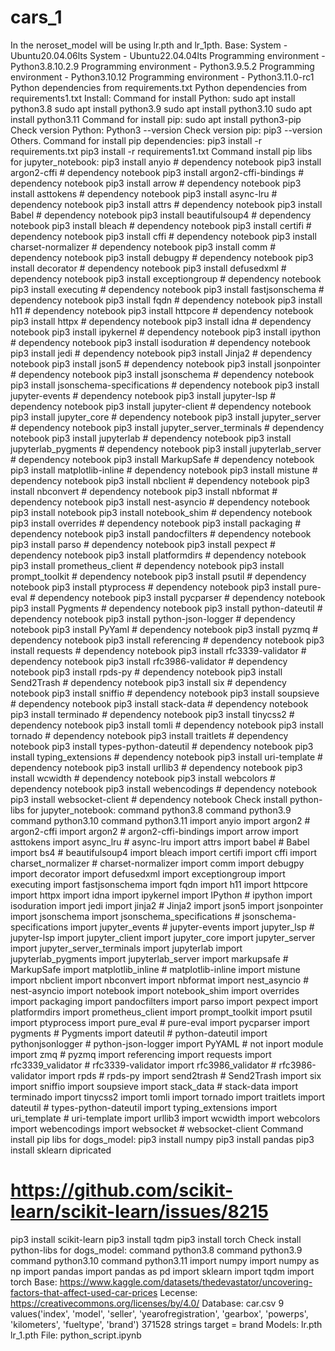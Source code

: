 # cars_1
In the neroset_model will be using lr.pth and lr_1pth.
Base:
System - Ubuntu20.04.06lts
System - Ubuntu22.04.04lts
Programming environment - Python3.8.10.2.9
Programming environment - Python3.9.5.2
Programming environment - Python3.10.12
Programming environment - Python3.11.0-rc1
Python dependencies from requirements.txt
Python dependencies from requirements1.txt
Install:
Command for install Python:
sudo apt install python3.8
sudo apt install python3.9
sudo apt install python3.10
sudo apt install python3.11
Command for install pip:
sudo apt install python3-pip
Check version Python:
Python3 --version
Check version pip:
pip3 --version
Others.
Command for install pip dependencies:
pip3 install -r requirements.txt
pip3 install -r requirements1.txt
Command install pip libs for jupyter_notebook:
pip3 install anyio # dependency notebook
pip3 install argon2-cffi # dependency notebook
pip3 install argon2-cffi-bindings # dependency notebook
pip3 install arrow # dependency notebook
pip3 install asttokens # dependency notebook
pip3 install async-lru # dependency notebook
pip3 install attrs # dependency notebook
pip3 install Babel # dependency notebook
pip3 install beautifulsoup4 # dependency notebook
pip3 install bleach # dependency notebook
pip3 install certifi # dependency notebook
pip3 install cffi # dependency notebook
pip3 install charset-normalizer # dependency notebook
pip3 install comm # dependency notebook
pip3 install debugpy # dependency notebook
pip3 install decorator # dependency notebook
pip3 install defusedxml # dependency notebook
pip3 install exceptiongroup # dependency notebook
pip3 install executing # dependency notebook
pip3 install fastjsonschema # dependency notebook
pip3 install fqdn # dependency notebook
pip3 install h11 # dependency notebook
pip3 install httpcore # dependency notebook
pip3 install httpx # dependency notebook
pip3 install idna # dependency notebook
pip3 install ipykernel # dependency notebook
pip3 install ipython # dependency notebook
pip3 install isoduration # dependency notebook
pip3 install jedi # dependency notebook
pip3 install Jinja2 # dependency notebook
pip3 install json5 # dependency notebook
pip3 install jsonpointer # dependency notebook
pip3 install jsonschema # dependency notebook
pip3 install jsonschema-specifications # dependency notebook
pip3 install jupyter-events # dependency notebook
pip3 install jupyter-lsp # dependency notebook
pip3 install jupyter-client # dependency notebook
pip3 install jupyter_core # dependency notebook
pip3 install jupyter_server # dependency notebook
pip3 install jupyter_server_terminals # dependency notebook
pip3 install jupyterlab # dependency notebook
pip3 install jupyterlab_pygments # dependency notebook
pip3 install jupyterlab_server # dependency notebook
pip3 install MarkupSafe # dependency notebook
pip3 install matplotlib-inline # dependency notebook
pip3 install mistune # dependency notebook
pip3 install nbclient # dependency notebook
pip3 install nbconvert # dependency notebook
pip3 install nbformat # dependency notebook
pip3 install nest-asyncio # dependency notebook
pip3 install notebook
pip3 install notebook_shim # dependency notebook
pip3 install overrides # dependency notebook
pip3 install packaging # dependency notebook
pip3 install pandocfilters # dependency notebook
pip3 install parso # dependency notebook
pip3 install pexpect # dependency notebook
pip3 install platformdirs # dependency notebook
pip3 install prometheus_client # dependency notebook
pip3 install prompt_toolkit # dependency notebook
pip3 install psutil # dependency notebook
pip3 install ptyprocess # dependency notebook
pip3 install pure-eval # dependency notebook
pip3 install pycparser # dependency notebook
pip3 install Pygments # dependency notebook
pip3 install python-dateutil # dependency notebook
pip3 install python-json-logger # dependency notebook
pip3 install PyYaml # dependency notebook
pip3 install pyzmq # dependency notebook
pip3 install referencing # dependency notebook
pip3 install requests # dependency notebook
pip3 install rfc3339-validator # dependency notebook
pip3 install rfc3986-validator # dependency notebook
pip3 install rpds-py # dependency notebook
pip3 install Send2Trash # dependency notebook
pip3 install six # dependency notebook
pip3 install sniffio # dependency notebook
pip3 install soupsieve # dependency notebook
pip3 install stack-data # dependency notebook
pip3 install terminado # dependency notebook
pip3 install tinycss2 # dependency notebook
pip3 install tomli # dependency notebook
pip3 install tornado # dependency notebook
pip3 install traitlets # dependency notebook
pip3 install types-python-dateutil # dependency notebook
pip3 install typing_extensions # dependency notebook
pip3 install uri-template # dependency notebook
pip3 install urllib3 # dependency notebook
pip3 install wcwidth # dependency notebook
pip3 install webcolors # dependency notebook
pip3 install webencodings # dependency notebook
pip3 install websocket-client # dependency notebook
Check install python-libs for jupyter_notebook:
command python3.8
command python3.9
command python3.10
command python3.11
import anyio
import argon2 # argon2-cffi
import argon2 # argon2-cffi-bindings
import arrow
import asttokens
import async_lru # async-lru
import attrs
import babel # Babel
import bs4 # beautifulsoup4
import bleach
import certifi
import cffi
import charset_normalizer # charset-normalizer
import comm
import debugpy
import decorator
import defusedxml
import exceptiongroup
import executing
import fastjsonschema
import fqdn
import h11
import httpcore
import httpx
import idna
import ipykernel
import IPython # ipython
import isoduration
import jedi
import jinja2 # Jinja2
import json5
import jsonpointer
import jsonschema
import jsonschema_specifications # jsonschema-specifications
import jupyter_events # jupyter-events
import jupyter_lsp # jupyter-lsp
import jupyter_client
import jupyter_core
import jupyter_server
import jupyter_server_terminals
import jupyterlab
import jupyterlab_pygments
import jupyterlab_server
import markupsafe # MarkupSafe
import matplotlib_inline # matplotlib-inline
import mistune
import nbclient
import nbconvert
import nbformat
import nest_asyncio # nest-asyncio
import notebook
import notebook_shim
import overrides
import packaging
import pandocfilters
import parso
import pexpect
import platformdirs
import prometheus_client
import prompt_toolkit
import psutil
import ptyprocess
import pure_eval # pure-eval
import pycparser
import pygments # Pygments
import dateutil # python-dateutil
import pythonjsonlogger # python-json-logger
import PyYAML # not inport module
import zmq # pyzmq
import referencing
import requests
import rfc3339_validator # rfc3339-validator
import rfc3986_validator # rfc3986-validator
import rpds # rpds-py
import send2trash # Send2Trash
import six
import sniffio
import soupsieve
import stack_data # stack-data
import terminado
import tinycss2
import tomli
import tornado
import traitlets
import dateutil # types-python-dateutil
import typing_extensions
import uri_template # uri-template
import urllib3
import wcwidth
import webcolors
import webencodings
import websocket # websocket-client
Command install pip libs for dogs_model:
pip3 install numpy
pip3 install pandas
pip3 install sklearn dipricated
# https://github.com/scikit-learn/scikit-learn/issues/8215
pip3 install scikit-learn
pip3 install tqdm
pip3 install torch
Check install python-libs for dogs_model:
command python3.8
command python3.9
command python3.10
command python3.11
import numpy
import numpy as np
import pandas
import pandas as pd
import sklearn
import tqdm
import torch
Base:
https://www.kaggle.com/datasets/thedevastator/uncovering-factors-that-affect-used-car-prices
Lecense:
https://creativecommons.org/licenses/by/4.0/
Database:
car.csv
9 values('index', 'model', 'seller', 'yearofregistration', 'gearbox', 'powerps', 'kilometers', 'fueltype', 'brand')
371528 strings
target = brand
Models:
lr.pth
lr_1.pth
File:
python_script.ipynb
